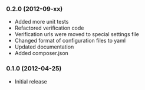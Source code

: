 ### 0.2.0  (2012-09-xx)

* Added more unit tests
* Refactored verification code
* Verification urls were moved to special settings file
* Changed format of configuration files to yaml
* Updated documentation
* Added composer.json

### 0.1.0  (2012-04-25)

* Initial release